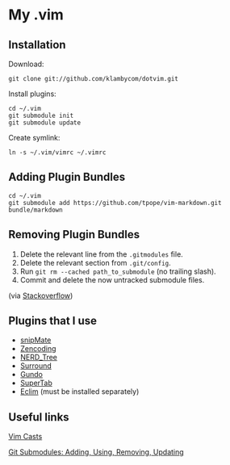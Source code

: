 My .vim
=======

Installation
------------

Download:

	git clone git://github.com/klambycom/dotvim.git

Install plugins:

	cd ~/.vim
	git submodule init
	git submodule update

Create symlink:

	ln -s ~/.vim/vimrc ~/.vimrc

Adding Plugin Bundles
---------------------

	cd ~/.vim
	git submodule add https://github.com/tpope/vim-markdown.git bundle/markdown

Removing Plugin Bundles
-----------------------

1. Delete the relevant line from the `.gitmodules` file.
2. Delete the relevant section from `.git/config`.
3. Run `git rm --cached path_to_submodule` (no trailing slash).
4. Commit and delete the now untracked submodule files.

(via [Stackoverflow](http://stackoverflow.com/questions/1260748/how-do-i-remove-a-git-submodule))

Plugins that I use
------------------

* [snipMate](https://github.com/msanders/snipmate.vim)
* [Zencoding](https://github.com/mattn/zencoding-vim)
* [NERD_Tree](https://github.com/vim-scripts/The-NERD-tree)
* [Surround](https://github.com/tpope/vim-surround)
* [Gundo](https://github.com/sjl/gundo.vim)
* [SuperTab](https://github.com/ervandew/supertab)
* [Eclim](http://eclim.org/) (must be installed separately)

Useful links
------------

[Vim Casts](http://www.vimcasts.org/)

[Git Submodules: Adding, Using, Removing, Updating](http://chrisjean.com/2009/04/20/git-submodules-adding-using-removing-and-updating/)
